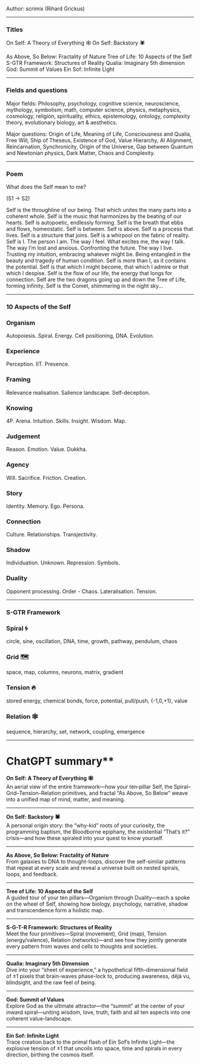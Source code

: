 Author: scrimix (Rihard Grickus)

----
### Titles

On Self: A Theory of Everything 🕸️
On Self: Backstory 🕷️

As Above, So Below: Fractality of Nature
Tree of Life: 10 Aspects of the Self
S-GTR Framework: Structures of Reality
Qualia: Imaginary 5th dimension
God: Summit of Values
Ein Sof: Infinite Light

----
### Fields and questions

Major fields:
Philosophy, psychology, cognitive science, neuroscience, mythology, symbolism, math, computer science, physics, metaphysics, cosmology, religion, spirituality, ethics, epistemology, ontology, complexity theory, evolutionary biology, art & aesthetics.

Major questions:
Origin of Life, Meaning of Life, Consciousness and Qualia, Free Will, Ship of Theseus, Existence of God, Value Hierarchy, AI Alignment, Reincarnation, Synchronicity, Origin of the Universe, Gap between Quantum and Newtonian physics, Dark Matter, Chaos and Complexity.

-----
### Poem

What does the Self mean to me?

(S1 -> S2)

Self is the throughline of our being. That which unites the many parts into a coherent whole.
Self is the music that harmonizes by the beating of our hearts.
Self is autopoetic, endlessly forming.
Self is the breath that ebbs and flows, homeostatic.
Self is between. Self is above.
Self is a process that lives. Self is a structure that joins.
Self is a whirpool on the fabric of reality.
Self is I. The person I am.
The way I feel. What excites me, the way I talk.
The way I’m lost and anxious. Confronting the future.
The way I live. Trusting my intuition, embracing whatever might be.
Being entangled in the beauty and tragedy of human condition.
Self is more than I, as it contains the potential.
Self is that which I might become, that which I admire or that which I despise.
Self is the flow of our life, the energy that longs for connection.
Self are the two dragons going up and down the Tree of Life, forming infinity.
Self is the Comet, shimmering in the night sky…

-----
### 10 Aspects of the Self

### Organism
Autopoiesis. Spiral. Energy. Cell positioning, DNA. Evolution.
### Experience
Perception. IIT. Presence.
### Framing
Relevance realisation. Salience landscape. Self-deception.
### Knowing
4P. Arena. Intuition. Skills. Insight. Wisdom. Map.
### Judgement
Reason. Emotion. Value. Dukkha.
### Agency
Will. Sacrifice. Friction. Creation.
### Story
Identity. Memory. Ego. Persona.
### Connection
Culture. Relationships. Transjectivity.
### Shadow
Individuation. Unknown. Repression. Symbols.
### Duality
Opponent processing. Order - Chaos. Lateralisation. Tension.



----
### S-GTR Framework

### Spiral 🌀 
circle, sine, oscillation, DNA, time, growth, pathway, pendulum, chaos

### Grid 🗺️
space, map, columns, neurons, matrix, gradient
  
### Tension 🔥
stored energy, chemical bonds, force, potential, pull/push, {-1,0,+1}, value

### Relation 🕸️
sequence, hierarchy, set, network, coupling, emergence

----

# ChatGPT summary**

**On Self: A Theory of Everything 🕸️**  
An aerial view of the entire framework—how your ten‐pillar Self, the Spiral–Grid–Tension–Relation primitives, and fractal “As Above, So Below” weave into a unified map of mind, matter, and meaning.

---

**On Self: Backstory 🕷️**  
A personal origin story: the “why-kid” roots of your curiosity, the programming baptism, the Bloodborne epiphany, the existential “That’s it?” crisis—and how these spiraled into your quest to know yourself.

---

**As Above, So Below: Fractality of Nature**  
From galaxies to DNA to thought-loops, discover the self-similar patterns that repeat at every scale and reveal a universe built on nested spirals, loops, and feedback.

---

**Tree of Life: 10 Aspects of the Self**  
A guided tour of your ten pillars—Organism through Duality—each a spoke on the wheel of Self, showing how biology, psychology, narrative, shadow and transcendence form a holistic map.

---

**S-G-T-R Framework: Structures of Reality**  
Meet the four primitives—Spiral (movement), Grid (map), Tension (energy/valence), Relation (networks)—and see how they jointly generate every pattern from waves and cells to thoughts and societies.

---

**Qualia: Imaginary 5th Dimension**  
Dive into your “sheet of experience,” a hypothetical fifth-dimensional field of ±1 pixels that brain-waves phase-lock to, producing awareness, déjà vu, blindsight, and the raw feel of being.

---

**God: Summit of Values**  
Explore God as the ultimate attractor—the “summit” at the center of your inward spiral—uniting wisdom, love, truth, faith and all ten aspects into one coherent value-landscape.

---

**Ein Sof: Infinite Light**  
Trace creation back to the primal flash of Ein Sof’s Infinite Light—the explosive tension of ±1 that uncoils into space, time and spirals in every direction, birthing the cosmos itself.
